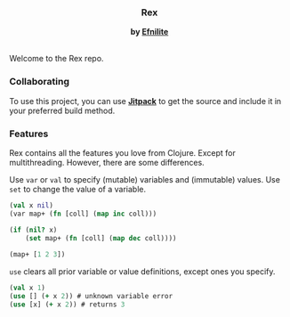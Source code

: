<div align="center">
<h3>Rex</h3>
<strong>
by <a href="https://github.com/Efnilite">Efnilite</a> </strong>
<br><br>
</div>

Welcome to the Rex repo.

### Collaborating

To use this project, you can use **[Jitpack](https://jitpack.io/#efnilite/rex)** to get the source and include it in your preferred build method.

### Features

Rex contains all the features you love from Clojure. Except for multithreading.
However, there are some differences.

Use `var` or `val` to specify (mutable) variables and (immutable) values. 
Use `set` to change the value of a variable.

```clojure
(val x nil)
(var map+ (fn [coll] (map inc coll)))

(if (nil? x)
    (set map+ (fn [coll] (map dec coll))))
    
(map+ [1 2 3])
```

`use` clears all prior variable or value definitions, except ones you specify.

```clojure
(val x 1)
(use [] (+ x 2)) # unknown variable error
(use [x] (+ x 2)) # returns 3
```